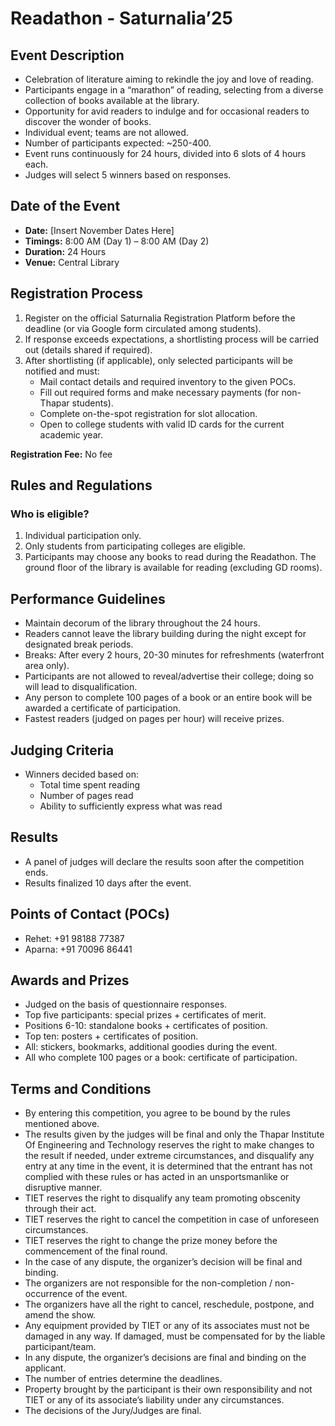 # Readathon - Saturnalia’25

## Event Description
- Celebration of literature aiming to rekindle the joy and love of reading.
- Participants engage in a “marathon” of reading, selecting from a diverse collection of books available at the library.
- Opportunity for avid readers to indulge and for occasional readers to discover the wonder of books.
- Individual event; teams are not allowed.
- Number of participants expected: ~250-400.
- Event runs continuously for 24 hours, divided into 6 slots of 4 hours each.
- Judges will select 5 winners based on responses.

## Date of the Event
- **Date:** [Insert November Dates Here]
- **Timings:** 8:00 AM (Day 1) – 8:00 AM (Day 2)
- **Duration:** 24 Hours
- **Venue:** Central Library

## Registration Process
1. Register on the official Saturnalia Registration Platform before the deadline (or via Google form circulated among students).
2. If response exceeds expectations, a shortlisting process will be carried out (details shared if required).
3. After shortlisting (if applicable), only selected participants will be notified and must:
	 - Mail contact details and required inventory to the given POCs.
	 - Fill out required forms and make necessary payments (for non-Thapar students).
	 - Complete on-the-spot registration for slot allocation.
	 - Open to college students with valid ID cards for the current academic year.

**Registration Fee:** No fee

## Rules and Regulations
### Who is eligible?
1. Individual participation only.
2. Only students from participating colleges are eligible.
3. Participants may choose any books to read during the Readathon. The ground floor of the library is available for reading (excluding GD rooms).

## Performance Guidelines
- Maintain decorum of the library throughout the 24 hours.
- Readers cannot leave the library building during the night except for designated break periods.
- Breaks: After every 2 hours, 20-30 minutes for refreshments (waterfront area only).
- Participants are not allowed to reveal/advertise their college; doing so will lead to disqualification.
- Any person to complete 100 pages of a book or an entire book will be awarded a certificate of participation.
- Fastest readers (judged on pages per hour) will receive prizes.

## Judging Criteria
- Winners decided based on:
	- Total time spent reading
	- Number of pages read
	- Ability to sufficiently express what was read

## Results
- A panel of judges will declare the results soon after the competition ends.
- Results finalized 10 days after the event.

## Points of Contact (POCs)
- Rehet: +91 98188 77387
- Aparna: +91 70096 86441

## Awards and Prizes
- Judged on the basis of questionnaire responses.
- Top five participants: special prizes + certificates of merit.
- Positions 6-10: standalone books + certificates of position.
- Top ten: posters + certificates of position.
- All: stickers, bookmarks, additional goodies during the event.
- All who complete 100 pages or a book: certificate of participation.

## Terms and Conditions
- By entering this competition, you agree to be bound by the rules mentioned above.
- The results given by the judges will be final and only the Thapar Institute Of Engineering and Technology reserves the right to make changes to the result if needed, under extreme circumstances, and disqualify any entry at any time in the event, it is determined that the entrant has not complied with these rules or has acted in an unsportsmanlike or disruptive manner.
- TIET reserves the right to disqualify any team promoting obscenity through their act.
- TIET reserves the right to cancel the competition in case of unforeseen circumstances.
- TIET reserves the right to change the prize money before the commencement of the final round.
- In the case of any dispute, the organizer’s decision will be final and binding.
- The organizers are not responsible for the non-completion / non-occurrence of the event.
- The organizers have all the right to cancel, reschedule, postpone, and amend the show.
- Any equipment provided by TIET or any of its associates must not be damaged in any way. If damaged, must be compensated for by the liable participant/team.
- In any dispute, the organizer’s decisions are final and binding on the applicant.
- The number of entries determine the deadlines.
- Property brought by the participant is their own responsibility and not TIET or any of its associate’s liability under any circumstances.
- The decisions of the Jury/Judges are final.
